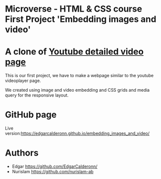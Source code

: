 # Microverse - HTML & CSS course First Project 'Embedding images and video'

# A clone of [Youtube detailed video page](https://youtu.be/rOO9sRDtgTE)

This is our first project, we have to make a webpage similar to the youtube videoplayer page.

We created using image and video embedding and CSS grids and media query for the responsive layout.

# GitHub page
Live version:https://edgarcalderonn.github.io/embedding_images_and_video/

# Authors
* Edgar https://github.com/EdgarCalderonn/
* Nurislam https://github.com/nurislam-ab
